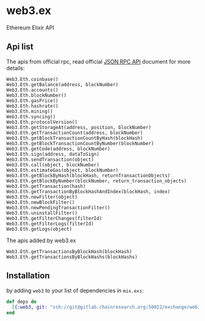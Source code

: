 # web3.ex

Ethereum Elixir API

## Api list

The apis from official rpc, read official [JSON RPC API](https://github.com/ethereum/wiki/wiki/JSON-RPC) document for more details:
```
Web3.Eth.coinbase()
Web3.Eth.getBalance(address, blockNumber)
Web3.Eth.accounts()
Web3.Eth.blockNumber()
Web3.Eth.gasPrice()
Web3.Eth.hashrate()
Web3.Eth.mining()
Web3.Eth.syncing()
Web3.Eth.protocolVersion()
Web3.Eth.getStorageAt(address, position, blockNumber)
Web3.Eth.getTransactionCount(address, blockNumber)
Web3.Eth.getBlockTransactionCountByHash(blockHash)
Web3.Eth.getBlockTransactionCountByNumber(blockNumber)
Web3.Eth.getCode(address, blockNumber)
Web3.Eth.sign(address, dataToSign)
Web3.Eth.sendTransaction(object)
Web3.Eth.call(object, blockNumber)
Web3.Eth.estimateGas(object, blockNumber)
Web3.Eth.getBlockByHash(blockHash, returnTransactionObjects)
Web3.Eth.getBlockByNumber(blockNumber, return_transaction_objects)
Web3.Eth.getTransaction(hash)
Web3.Eth.getTransactionByBlockHashAndIndex(blockHash, index)
Web3.Eth.newFilter(object)
Web3.Eth.newBlockFilter()
Web3.Eth.newPendingTransactionFilter()
Web3.Eth.uninstallFilter()
Web3.Eth.getFilterChanges(filterId)
Web3.Eth.getFilterLogs(filterId)
Web3.Eth.getLogs(object)
```

The apis added by web3.ex
```
Web3.Eth.getTransactionsByBlockHash(blockHash)
Web3.Eth.getTransactionsByBlockHashs(blockHashs)
```

## Installation

by adding `web3` to your list of dependencies in `mix.exs`:

```elixir
def deps do
  [{:web3, git: "ssh://git@gitlab.chainresearch.org:50022/exchange/web3.ex.git"}]
end
```
